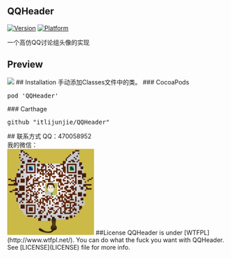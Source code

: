 ## QQHeader
[![Version](https://img.shields.io/cocoapods/v/QQHeader.svg?style=flat)](http://cocoapods.org/pods/QQHeader)
[![Platform](https://img.shields.io/cocoapods/p/QQHeader.svg?style=flat)](http://cocoapods.org/pods/QQHeader)

一个高仿QQ讨论组头像的实现
## Preview
<img src="https://raw.githubusercontent.com/itlijunjie/QQHeader/master/ScreenShot.png" width="320px">
## Installation
手动添加Classes文件中的类。
### CocoaPods
<pre>
pod 'QQHeader'
</pre>
### Carthage
<pre>
github "itlijunjie/QQHeader"
</pre>
## 联系方式
QQ：470058952</br>
我的微信：</br>
<img src="https://raw.githubusercontent.com/itlijunjie/image/master/微信.png" width="200px">
##License
QQHeader is under [WTFPL](http://www.wtfpl.net/). You can do what the fuck you want with QQHeader. See [LICENSE](LICENSE) file for more info.